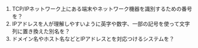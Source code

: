 1. TCP/IPネットワーク上にある端末やネットワーク機器を識別するための番号を？
2. IPアドレスを人が理解しやすいように英字や数字、一部の記号を使って文字列に置き換えた別名を？
3. ドメイン名やホスト名などとIPアドレスとを対応つけるシステムを？
